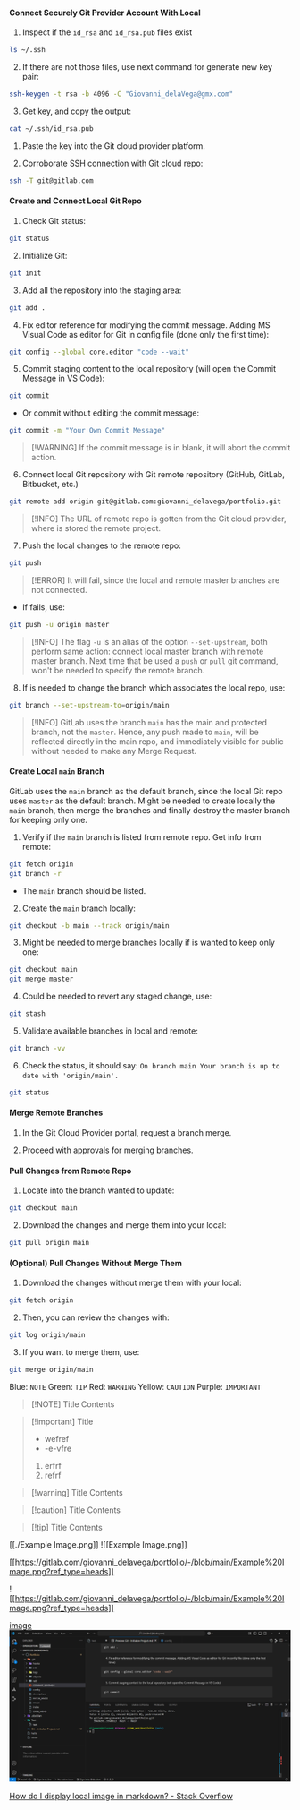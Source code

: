 #### **Connect Securely Git Provider Account With Local**

1. Inspect if the `id_rsa` and `id_rsa.pub` files exist

```bash
ls ~/.ssh
```

2. If there are not those files, use next command for generate new key pair:

```bash
ssh-keygen -t rsa -b 4096 -C "Giovanni_delaVega@gmx.com"
```

3. Get key, and copy the output:

```bash
cat ~/.ssh/id_rsa.pub
```

1. Paste the key into the Git cloud provider platform. 

2. Corroborate SSH connection with Git cloud repo:

```bash
ssh -T git@gitlab.com
```

#### **Create and Connect Local Git Repo**

1. Check Git status:

``` bash
git status
```

2. Initialize Git:

```bash
git init
```

3. Add all the repository into the staging area:

```bash
git add .
```

4. Fix editor reference for modifying the commit message. Adding MS Visual Code as editor for Git in config file (done only the first time):

```bash
git config --global core.editor "code --wait"
```

5. Commit staging content to the local repository (will open the Commit Message in VS Code):

```bash
git commit
```

- Or commit without editing the commit message:

```bash
git commit -m "Your Own Commit Message"
```

> [!WARNING] If the commit message is in blank, it will abort the commit action.

6. Connect local Git repository with Git remote repository (GitHub, GitLab, Bitbucket, etc.)

```bash
git remote add origin git@gitlab.com:giovanni_delavega/portfolio.git
```

> [!INFO] The URL of remote repo is gotten from the Git cloud provider, where is stored the remote project.

7. Push the local changes to the remote repo:

```bash
git push
```

> [!ERROR] It will fail, since the local and remote master branches are not connected.

- If fails, use:

```bash
git push -u origin master
```

> [!INFO] The flag `-u` is an alias of the option `--set-upstream`, both perform same action: connect local master branch with remote master branch. 
> Next time that be used a `push` or `pull` git command, won't be needed to specify the remote branch. 

8. If is needed to change the branch which associates the local repo, use:

```bash
git branch --set-upstream-to=origin/main
```

> [!INFO] GitLab uses the branch `main` has the main and protected branch, not the `master`. Hence, any push made to `main`, will be reflected directly in the main repo, and immediately visible for public without needed to make any Merge Request. 

#### **Create Local `main` Branch**

GitLab uses the `main` branch as the default branch, since the local Git repo uses `master` as the default branch. Might be needed to create locally the `main` branch, then merge the branches and finally destroy the master branch for keeping only one. 

1. Verify if the `main` branch is listed from remote repo. Get info from remote:

```bash
git fetch origin
git branch -r
```

- The `main` branch should be listed.

2. Create the `main` branch locally:

```bash
git checkout -b main --track origin/main
```

3. Might be needed to merge branches locally if is wanted to keep only one:

```bash
git checkout main
git merge master
```

4. Could be needed to revert any staged change, use:

```bash
git stash
```

5. Validate available branches in local and remote:

```bash
git branch -vv
```

6. Check the status, it should say: `On branch main Your branch is up to date with 'origin/main'.`

```bash
git status
```

#### **Merge Remote Branches**

1. In the Git Cloud Provider portal, request a branch merge. 

2. Proceed with approvals for merging branches. 

#### **Pull Changes from Remote Repo**

1. Locate into the branch wanted to update:

```bash
git checkout main
```

2. Download the changes and merge them into your local:

```bash
git pull origin main
```

#### **(Optional) Pull Changes Without Merge Them**

1. Download the changes without merge them with your local:

```bash
git fetch origin
```

2. Then, you can review the changes with:

```bash
git log origin/main
```

3. If you want to merge them, use:

```bash
git merge origin/main
```

Blue: `NOTE`
Green: `TIP`
Red: `WARNING`
Yellow: `CAUTION`
Purple: `IMPORTANT`

> [!NOTE] Title
> Contents

> [!important] Title
> - wefref
> - -e-vfre
> 1. erfrf
> 2. refrf

> [!warning] Title
> Contents

> [!caution] Title
> Contents

> [!tip] Title
> Contents

[[./Example Image.png]]
![[Example Image.png]]

[[https://gitlab.com/giovanni_delavega/portfolio/-/blob/main/Example%20Image.png?ref_type=heads]]

![[https://gitlab.com/giovanni_delavega/portfolio/-/blob/main/Example%20Image.png?ref_type=heads]]

[image](ExampleImage.png "Hello World")
![image](ExampleImage.png "Hello World")

[How do I display local image in markdown? - Stack Overflow](https://stackoverflow.com/questions/41604263/how-do-i-display-local-image-in-markdown)
